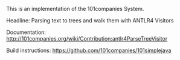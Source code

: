 This is an implementation of the 101companies System.

Headline: Parsing text to trees and walk them with ANTLR4 Visitors

Documentation: http://101companies.org/wiki/Contribution:antlr4ParseTreeVisitor

Build instructions: https://github.com/101companies/101simplejava